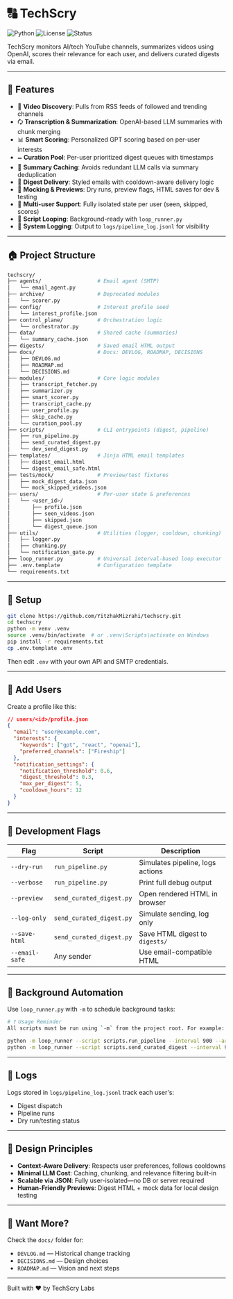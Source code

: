 # 🔠 TechScry

![Python](https://img.shields.io/badge/Python-3.12-blue)
![License](https://img.shields.io/badge/License-MIT-blue)
![Status](https://img.shields.io/badge/Status-Active-brightgreen)

TechScry monitors AI/tech YouTube channels, summarizes videos using OpenAI, scores their relevance for each user, and delivers curated digests via email.

---

## 🚀 Features

- 🔎 **Video Discovery**: Pulls from RSS feeds of followed and trending channels
- 🗘️ **Transcription & Summarization**: OpenAI-based LLM summaries with chunk merging
- 📊 **Smart Scoring**: Personalized GPT scoring based on per-user interests
- 🗕 **Curation Pool**: Per-user prioritized digest queues with timestamps
- 🧠 **Summary Caching**: Avoids redundant LLM calls via summary deduplication
- 📧 **Digest Delivery**: Styled emails with cooldown-aware delivery logic
- 🧪 **Mocking & Previews**: Dry runs, preview flags, HTML saves for dev & testing
- 🧵 **Multi-user Support**: Fully isolated state per user (seen, skipped, scores)
- 🔁 **Script Looping**: Background-ready with `loop_runner.py`
- 📄 **System Logging**: Output to `logs/pipeline_log.jsonl` for visibility

---

## 🏠 Project Structure

```bash
techscry/
├── agents/                  # Email agent (SMTP)
│   └── email_agent.py
├── archive/                 # Deprecated modules
│   └── scorer.py
├── config/                  # Interest profile seed
│   └── interest_profile.json
├── control_plane/           # Orchestration logic
│   └── orchestrator.py
├── data/                    # Shared cache (summaries)
│   └── summary_cache.json
├── digests/                 # Saved email HTML output
├── docs/                    # Docs: DEVLOG, ROADMAP, DECISIONS
│   ├── DEVLOG.md
│   ├── ROADMAP.md
│   └── DECISIONS.md
├── modules/                 # Core logic modules
│   ├── transcript_fetcher.py
│   ├── summarizer.py
│   ├── smart_scorer.py
│   ├── transcript_cache.py
│   ├── user_profile.py
│   ├── skip_cache.py
│   └── curation_pool.py
├── scripts/                 # CLI entrypoints (digest, pipeline)
│   ├── run_pipeline.py
│   ├── send_curated_digest.py
│   └── dev_send_digest.py
├── templates/               # Jinja HTML email templates
│   ├── digest_email.html
│   └── digest_email_safe.html
├── tests/mock/              # Preview/test fixtures
│   ├── mock_digest_data.json
│   └── mock_skipped_videos.json
├── users/                   # Per-user state & preferences
│   └── <user_id>/
│       ├── profile.json
│       ├── seen_videos.json
│       ├── skipped.json
│       └── digest_queue.json
├── utils/                   # Utilities (logger, cooldown, chunking)
│   ├── logger.py
│   ├── chunking.py
│   └── notification_gate.py
├── loop_runner.py           # Universal interval-based loop executor
├── .env.template            # Configuration template
└── requirements.txt
```

---

## 🔧 Setup

```bash
git clone https://github.com/YitzhakMizrahi/techscry.git
cd techscry
python -m venv .venv
source .venv/bin/activate  # or .venv\Scripts\activate on Windows
pip install -r requirements.txt
cp .env.template .env
```

Then edit `.env` with your own API and SMTP credentials.

---

## 👤 Add Users

Create a profile like this:

```json
// users/<id>/profile.json
{
  "email": "user@example.com",
  "interests": {
    "keywords": ["gpt", "react", "openai"],
    "preferred_channels": ["Fireship"]
  },
  "notification_settings": {
    "notification_threshold": 0.6,
    "digest_threshold": 0.3,
    "max_per_digest": 5,
    "cooldown_hours": 12
  }
}
```

---

## 🧪 Development Flags

| Flag           | Script                   | Description                      |
| -------------- | ------------------------ | -------------------------------- |
| `--dry-run`    | `run_pipeline.py`        | Simulates pipeline, logs actions |
| `--verbose`    | `run_pipeline.py`        | Print full debug output          |
| `--preview`    | `send_curated_digest.py` | Open rendered HTML in browser    |
| `--log-only`   | `send_curated_digest.py` | Simulate sending, log only       |
| `--save-html`  | `send_curated_digest.py` | Save HTML digest to `digests/`   |
| `--email-safe` | Any sender               | Use email-compatible HTML        |

---

## 🔁 Background Automation

Use `loop_runner.py` with `-m` to schedule background tasks:

```bash
# ❗ Usage Reminder
All scripts must be run using `-m` from the project root. For example:

python -m loop_runner --script scripts.run_pipeline --interval 900 --args --dry-run
python -m loop_runner --script scripts.send_curated_digest --interval 900 --args --log-only
```

---

## 📃 Logs

Logs stored in `logs/pipeline_log.jsonl` track each user's:

- Digest dispatch
- Pipeline runs
- Dry run/testing status

---

## 🤩 Design Principles

- **Context-Aware Delivery**: Respects user preferences, follows cooldowns
- **Minimal LLM Cost**: Caching, chunking, and relevance filtering built-in
- **Scalable via JSON**: Fully user-isolated—no DB or server required
- **Human-Friendly Previews**: Digest HTML + mock data for local design testing

---

## 🌱 Want More?

Check the `docs/` folder for:

- `DEVLOG.md` — Historical change tracking
- `DECISIONS.md` — Design choices
- `ROADMAP.md` — Vision and next steps

---

Built with ❤️ by TechScry Labs
